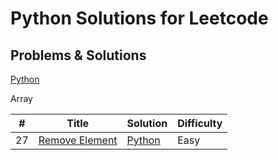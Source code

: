 # Python Solutions for Leetcode 

## Problems & Solutions

[Python](https://github.com/qiyuangong/leetcode/tree/master/python) 

Array 

| # | Title | Solution | Difficulty |
|---| ----- | -------- | --------------------- |
| 27 | [Remove Element](https://leetcode.com/problems/remove-element/) | [Python](https://github.com/jin2631816/leetcode_python/blob/main/list/27.%20Remove%20Element) | Easy |

